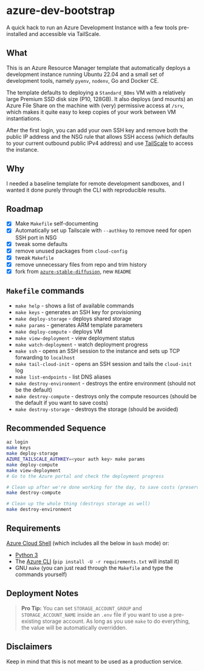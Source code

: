 # azure-dev-bootstrap

A quick hack to run an Azure Development Instance with a few tools pre-installed and accessible via TailScale.

## What

This is an Azure Resource Manager template that automatically deploys a development instance running Ubuntu 22.04 and a small set of development tools, namely `pyenv`, `nodenv`, Go and Docker CE.

The template defaults to deploying a `Standard_B8ms` VM with a relatively large Premium SSD disk size (P10, 128GB). It also deploys (and mounts) an Azure File Share on the machine with (very) permissive access at `/srv`, which makes it quite easy to keep copies of your work between VM instantiations.

After the first login, you can add your own SSH key and remove both the public IP address and the NSG rule that allows SSH access (which defaults to your current outbound public IPv4 address) and use [TailScale](https://tailscale.com) to access the instance.

## Why

I needed a baseline template for remote development sandboxes, and I wanted it done purely through the CLI with reproducible results.

## Roadmap

* [x] Make `Makefile` self-documenting
* [x] Automatically set up Tailscale with `--authkey` to remove need for open SSH port in NSG
* [x] tweak some defaults
* [x] remove unused packages from `cloud-config`
* [x] tweak `Makefile`
* [x] remove unnecessary files from repo and trim history
* [x] fork from [`azure-stable-diffusion`][asd], new `README`

## `Makefile` commands

* `make help` - shows a list of available commands
* `make keys` - generates an SSH key for provisioning
* `make deploy-storage` - deploys shared storage
* `make params` - generates ARM template parameters
* `make deploy-compute` - deploys VM
* `make view-deployment` - view deployment status
* `make watch-deployment` - watch deployment progress
* `make ssh` - opens an SSH session to the instance and sets up TCP forwarding to `localhost`
* `make tail-cloud-init` - opens an SSH session and tails the `cloud-init` log
* `make list-endpoints` - list DNS aliases
* `make destroy-environment` - destroys the entire environment (should not be the default)
* `make destroy-compute` - destroys only the compute resources (should be the default if you want to save costs)
* `make destroy-storage` - destroys the storage (should be avoided)

## Recommended Sequence

```bash
az login
make keys
make deploy-storage
AZURE_TAILSCALE_AUTHKEY=<your auth key> make params
make deploy-compute
make view-deployment
# Go to the Azure portal and check the deployment progress

# Clean up after we're done working for the day, to save costs (preserves storage)
make destroy-compute

# Clean up the whole thing (destroys storage as well)
make destroy-environment
```

## Requirements

[Azure Cloud Shell](https://shell.azure.com/) (which includes all the below in `bash` mode) or:

* [Python 3][p]
* The [Azure CLI][az] (`pip install -U -r requirements.txt` will install it)
* GNU `make` (you can just read through the `Makefile` and type the commands yourself)

## Deployment Notes

> **Pro Tip:** You can set `STORAGE_ACCOUNT_GROUP` and `STORAGE_ACCOUNT_NAME` inside an `.env` file if you want to use a pre-existing storage account. As long as you use `make` to do everything, the value will be automatically overridden.

## Disclaimers

Keep in mind that this is not meant to be used as a production service.

[asd]: https://github.com/rcarmo/azure-stable-diffusion/
[p]: http://python.org
[az]: https://github.com/Azure/azure-cli